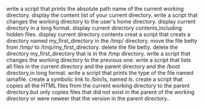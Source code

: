 write a script that prints the absolute path name of the current working directory.
display the content list of your current directory.
write a script that changes the working directory to the user's home directory.
display current directory in a long format.
display current directory contents,including hidden files.
display current directory contents
creat a script that creats a directory named my_first_directory in the /tmp/ directory.
move the file betty from /tmp/ to /tmp/my_first_directory.
delete the file betty.
delete the directory my_first_directory that is in the /tmp directory.
write a script that changes the working directory to the previous one.
write a script that lists all files in the current directory and the parent directory and the /boot directory,in long format.
write a script that prints the type of the file named iamafile.
create a symbolic link to /bin/ls, named _ls_.
create a script that copies all the HTML files from the current working directory to the parent directory.but only copies files that did not exist in the parent of the working directory or were neweer that the version in the parent directory..
